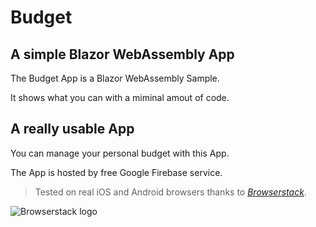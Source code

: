 # Budget

## A simple Blazor WebAssembly App
The Budget App is a Blazor WebAssembly Sample.

It shows what you can with a miminal amout of code.

## A really usable App
You can manage your personal budget with this App.

The App is hosted by free Google Firebase service.


> Tested on real iOS and Android browsers thanks to *[Browserstack](https://www.browserstack.com/)*.

![Browserstack logo](https://3fxtqy18kygf3on3bu39kh93-wpengine.netdna-ssl.com/wp-content/themes/browserstack/img/browserstack-logo.svg)
